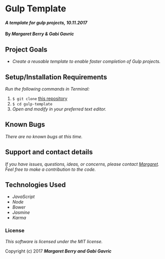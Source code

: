 # Gulp Template

#### _A template for gulp projects, 10.11.2017_

#### By _**Margaret Berry & Gabi Gavric**_

## Project Goals
* _Create a reusable template to enable faster completion of Gulp projects._

## Setup/Installation Requirements
_Run the following commands in Terminal:_

1. `$ git clone` [this repository](https://github.com/codemargaret/gulp-template.git)
2. `$ cd gulp-template`
3. _Open and modify in your preferred text editor._

## Known Bugs
_There are no known bugs at this time._

## Support and contact details
_If you have issues, questions, ideas, or concerns, please contact [Margaret](codeberry1@gmail.com). Feel free to make a contribution to the code._

## Technologies Used

* _JavaScript_
* _Node_
* _Bower_
* _Jasmine_
* _Karma_

### License
*This software is licensed under the MIT license.*

Copyright (c) 2017 **_Margaret Berry and Gabi Gavric_**
